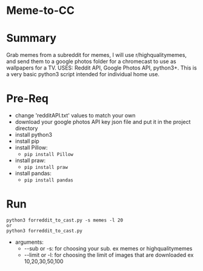 # Meme-to-CC
    
# Summary 
  Grab memes from a subreddit for memes, I will use r/highqualitymemes, and send them to a google photos folder for
  a chromecast to use as wallpapers for a TV. USES: Reddit API, Google Photos API, python3+. This is a very basic
  python3 script intended for individual home use. 

# Pre-Req
  - change 'redditAPI.txt' values to match your own
  - download your google photos API key json file and put it in the project directory
  - install python3
  - install pip
  - install Pillow:
    - `pip install Pillow`
  - install praw:
    - `pip install praw`
  - install pandas:
    - `pip install pandas`

# Run
    python3 forreddit_to_cast.py -s memes -l 20
    or
    python3 forreddit_to_cast.py
  - arguments: 
    - --sub or -s: for choosing your sub. ex memes or highqualitymemes
    - --limit or -l: for choosing the limit of images that are downloaded ex 10,20,30,50,100
